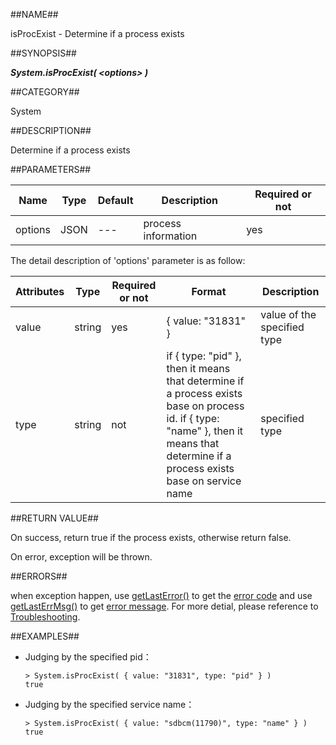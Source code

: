 
##NAME##

isProcExist - Determine if a process exists

##SYNOPSIS##

***System.isProcExist( \<options\> )***

##CATEGORY##

System

##DESCRIPTION##

Determine if a process exists

##PARAMETERS##

| Name      | Type     | Default | Description         | Required or not |
| ------- | -------- | ------------ | ---------------- | -------- |
| options | JSON   | ---    |  process information  | yes   |

The detail description of 'options' parameter is as follow:

| Attributes | Type    | Required or not | Format  | Description         |
| ---------- | ------- |---------------- | ------- | ---------------- |
| value   | string |  yes   | { value: "31831" }  | value of the specified type |
| type    | string | not  | if { type: "pid" }, then it means that determine if a process exists base on process id. if { type: "name" }, then it means that determine if a process exists base on service name    | specified type |

##RETURN VALUE##

On success, return true if the process exists, otherwise return false.

On error, exception will be thrown.

##ERRORS##

when exception happen, use [getLastError()](manual/Manual/Sequoiadb_command/Global/getLastError.md) to get the [error code](manual/Manual/Sequoiadb_error_code.md)  and use [getLastErrMsg()](manual/Manual/Sequoiadb_command/Global/getLastErrMsg.md) to get [error message](manual/Manual/Sequoiadb_command/Global/getLastErrMsg.md). For more detial, please  reference to [Troubleshooting](manual/FAQ/faq_sdb.md).

##EXAMPLES##

* Judging by the specified pid：

    ```lang-javascript
    > System.isProcExist( { value: "31831", type: "pid" } )
    true
    ```

* Judging by the specified service name：

    ```lang-javascript
    > System.isProcExist( { value: "sdbcm(11790)", type: "name" } )
    true
    ```